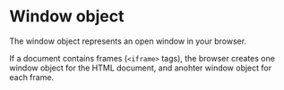 # Window object

The window object represents an open window in your browser.

If a document contains frames (`<iframe>` tags), the browser creates one window object for the HTML document, and anohter window object for each frame.